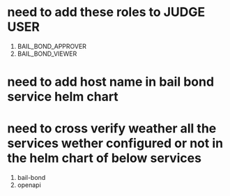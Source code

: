 # need to add these roles to JUDGE USER
1. BAIL_BOND_APPROVER
2. BAIL_BOND_VIEWER

# need to add host name in bail bond service helm chart

# need to cross verify weather all the services wether configured or not in the helm chart of below services
1. bail-bond
2. openapi 